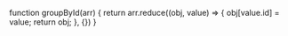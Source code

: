 function groupById(arr) {
  return arr.reduce((obj, value) => {
    obj[value.id] = value;
    return obj;
  }, {})
}
